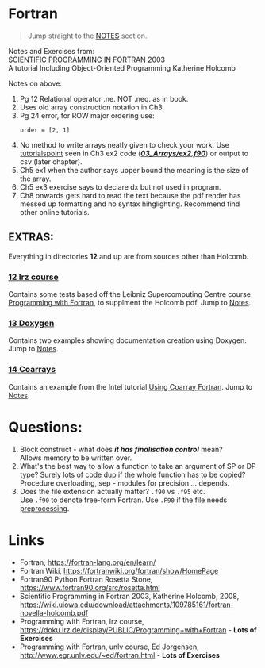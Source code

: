 # Fortran

> Jump straight to the [NOTES](./01_Notes/README.md) section.

Notes and Exercises from:       
[SCIENTIFIC PROGRAMMING IN FORTRAN 2003](https://wiki.uiowa.edu/download/attachments/109785161/fortran-novella-holcomb.pdf)      
A tutorial Including Object-Oriented Programming
Katherine Holcomb

Notes on above:

1. Pg 12 Relational operator .ne. NOT .neq. as in book.
2. Uses old array construction notation in Ch3.
3. Pg 24 error, for ROW major ordering use:
   ````
   order = [2, 1]
   ````
4. No method to write arrays neatly given to check your work. Use [tutorialspoint](https://www.tutorialspoint.com.cach3.com/programming_example/hhj1FL/fortran-reshape-functions.html) seen in Ch3 ex2 code (***[03_Arrays/ex2.f90](./03_Arrays/ex2.f90)***) or output to csv (later chapter).
5. Ch5 ex1 when the author says upper bound the meaning is the size of the array.
6. Ch5 ex3 exercise says to declare dx but not used in program.
7. Ch8 onwards gets hard to read the text because the pdf render has messed up formatting and no syntax hihglighting. Recommend find other online tutorials.

## EXTRAS:

Everything in directories **12** and up are from sources other than Holcomb.

### [12 lrz course](./12_lrz_course/README.md)

Contains some tests based off the Leibniz Supercomputing Centre course [Programming with Fortran](https://doku.lrz.de/display/PUBLIC/Programming+with+Fortran),
to supplment the Holcomb pdf. Jump to [Notes](./01_Notes/12_lrz_course.md).

### [13 Doxygen](./13_Doxygen/)

Contains two examples showing documentation creation using Doxygen. Jump to [Notes](./01_Notes/13_Doxygen.md).

### [14 Coarrays](./14_Coarrays/)

Contains an example from the Intel tutorial [Using Coarray Fortran](https://www.intel.com/content/www/us/en/docs/fortran-compiler/tutorial-coarray/18-0/overview.html). Jump to [Notes](./01_Notes/14_Coarrays.md).

# Questions:

1. Block construct - what does ***it has finalisation control*** mean?    
   Allows memory to be written over.
3. What's the best way to allow a function to take an argument of SP or DP type? Surely lots of code dup if the whole function has to be copied?     
   Procedure overloading, sep - modules for precision ... depends.
4. Does the file extension actually matter? `.f90` vs `.f95` etc.     
   Use `.f90` to denote free-form Fortran. Use `.F90` if the file needs [preprocessing](https://fortranwiki.org/fortran/show/File+extensions).

# Links

- Fortran, https://fortran-lang.org/en/learn/
- Fortran Wiki, https://fortranwiki.org/fortran/show/HomePage
- Fortran90 Python Fortran Rosetta Stone, https://www.fortran90.org/src/rosetta.html
- Scientific Programming in Fortran 2003, Katherine Holcomb, 2008, https://wiki.uiowa.edu/download/attachments/109785161/fortran-novella-holcomb.pdf
- Programming with Fortran, lrz course, https://doku.lrz.de/display/PUBLIC/Programming+with+Fortran - **Lots of Exercises**
- Programming with Fortran, unlv course, Ed Jorgensen, http://www.egr.unlv.edu/~ed/fortran.html - **Lots of Exercises**